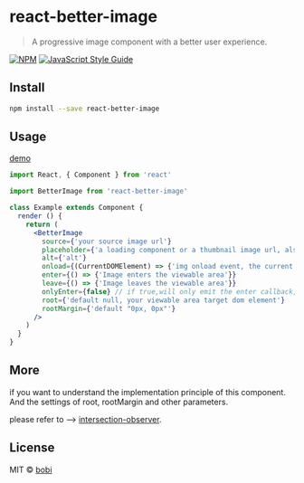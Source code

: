 # react-better-image

> A progressive image component with a better user experience.

[![NPM](https://img.shields.io/npm/v/react-better-image.svg)](https://www.npmjs.com/package/react-better-image) [![JavaScript Style Guide](https://img.shields.io/badge/code_style-standard-brightgreen.svg)](https://standardjs.com)

## Install

```bash
npm install --save react-better-image
```

## Usage

[demo](https://cbbfcd.github.io/react-better-image/)

```jsx
import React, { Component } from 'react'

import BetterImage from 'react-better-image'

class Example extends Component {
  render () {
    return (
      <BetterImage
        source={'your source image url'}
        placeholder={'a loading component or a thumbnail image url, also can be a func like () => <Loading/>'}
        alt={'alt'}
        onload={(CurrentDOMElement) => {'img onload event, the current dom element be observed as param'}}
        enter={() => {'Image enters the viewable area'}}
        leave={() => {'Image leaves the viewable area'}}
        onlyEnter={false} // if true,will only emit the enter callback, leave function will not be called
        root={'default null, your viewable area target dom element'}
        rootMargin={'default "0px, 0px"'}
      />
    )
  }
}
```

## More

if you want to understand the implementation principle of this component. And the settings of root, rootMargin and other parameters.

please refer to --> [intersection-observer](https://developer.mozilla.org/en-US/docs/Web/API/Intersection_Observer_API).


## License

MIT © [bobi](https://github.com/bobi)
